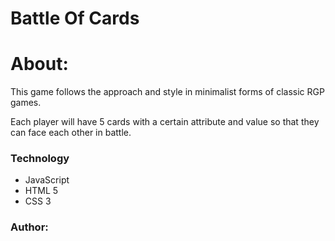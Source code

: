 # Battle Of Cards

# About:

<p>
This game follows the approach and style in minimalist forms of classic RGP games.

Each player will have 5 cards with a certain attribute and value so that they can face each other in battle.
</p>

### Technology

* JavaScript
* HTML 5
* CSS 3

### Author:
